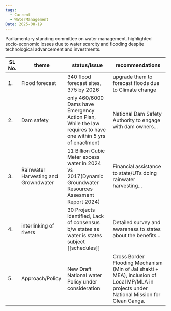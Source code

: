 ```yaml
---
tags:
  - Current
  - WaterManagement
Date: 2025-08-19
---
```

Parliamentary standing committee on water management.
highlighted socio-economic losses due to water scarcity and flooding despite technological advancement and investments.

| SL No. | theme                                | status/issue                                                                                                | recommendations                                                                                                                          |
| ------ | ------------------------------------ | ----------------------------------------------------------------------------------------------------------- | ---------------------------------------------------------------------------------------------------------------------------------------- |
| 1.     | Flood forecast                       | 340 flood forecast sites, 375 by 2026                                                                       | upgrade them to forecast floods due to Climate change                                                                                    |
| 2.     | Dam safety                           | only 460/6000 Dams have Emergency Action Plan, While the law requires to have one within 5 yrs of enactment | National Dam Safety Authority to engage with dam owners...                                                                               |
| 3.     | Rainwater Harvesting and Growndwater | 11 Billion Cubic Meter excess water in 2024 vs 2017(Dynamic Groundwater Resources Assesment Report 2024)    | Financial assistance to state/UTs doing rainwater harvesting...                                                                          |
| 4.     | interlinking of rivers               | 30 Projects identified, Lack of consensus b/w states as water is states subject [[schedules]]               | Detailed survey and awareness to states about the benefits...                                                                            |
| 5.     | Approach/Policy                      | New Draft National water Policy under consideration                                                         | Cross Border Flooding Mechanism (Min of Jal shakti + MEA), inclusion of Local MP/MLA in projects under National Mission for Clean Ganga. |
